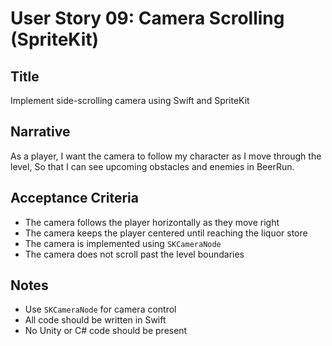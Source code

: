 # User Story 09: Camera Scrolling (SpriteKit)

## Title
Implement side-scrolling camera using Swift and SpriteKit

## Narrative
As a player,
I want the camera to follow my character as I move through the level,
So that I can see upcoming obstacles and enemies in BeerRun.

## Acceptance Criteria
- The camera follows the player horizontally as they move right
- The camera keeps the player centered until reaching the liquor store
- The camera is implemented using `SKCameraNode`
- The camera does not scroll past the level boundaries

## Notes
- Use `SKCameraNode` for camera control
- All code should be written in Swift
- No Unity or C# code should be present